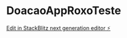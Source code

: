# DoacaoAppRoxoTeste

[Edit in StackBlitz next generation editor ⚡️](https://stackblitz.com/~/github.com/gbTinoka/DoacaoAppRoxoTeste)